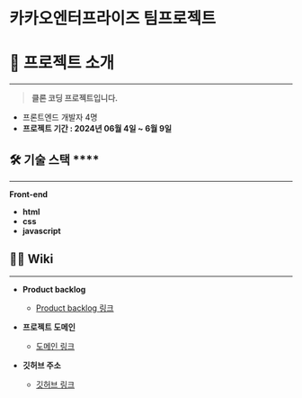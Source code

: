 # 카카오엔터프라이즈 팀프로젝트

# 📄 **프로젝트 소개**

---

> **클론 코딩 프로젝트입니다.**
> 
- 프론트엔드 개발자 4명
- **프로젝트 기간 : 2024년 06월 4일 ~ 6월 9일**

## 🛠️ 기술 스택 ****

---

**Front-end**

- **html**
- **css**
- **javascript**

## 💁‍♂️ Wiki

---

- **Product backlog**
  - [Product backlog 링크](https://www.notion.so/Product-backlog-893ecb739f0549f9b4109bb665425f5e?pvs=21) 
    
- **프로젝트 도메인**
    
    - [도메인 링크](https://sweet-piroshki-6697a7.netlify.app/)
    
- **깃허브 주소**
    
    
    - [깃허브 링크](https://github.com/SANGWOO-JOO/STMC_Team_Projects-)

